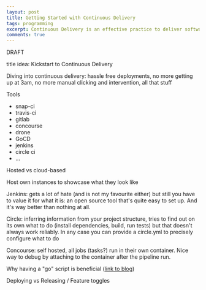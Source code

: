 ```yaml
---
layout: post
title: Getting Started with Continuous Delivery
tags: programming
excerpt: Continuous Delivery is an effective practice to deliver software reliably and hassle-free. Getting started is now easier than ever and I'll show you how using a simple Python application. 
comments: true
---
```


DRAFT

title idea: Kickstart to Continuous Delivery

Diving into continuous delivery: hassle free deployments, no more getting up at 3am, no more manual clicking and intervention, all that stuff

Tools
  * snap-ci
  * travis-ci
  * gitlab
  * concourse
  * drone
  * GoCD
  * jenkins
  * circle ci
  * ...

Hosted vs cloud-based

Host own instances to showcase what they look like

Jenkins: gets a lot of hate (and is not my favourite either) but still you have to value it for what it is: an open source tool that's quite easy to set up. And it's way better than nothing at all.

Circle: inferring information from your project structure, tries to find out on its own what to do (install dependencies, build, run tests) but that doesn't always work reliably. In any case you can provide a circle.yml to precisely configure what to do

Concourse: self hosted, all jobs (tasks?) run in their own container. Nice way to debug by attaching to the container after the pipeline run. 

Why having a "go" script is beneficial ([link to blog](https://www.thoughtworks.com/insights/blog/praise-go-script-part-i))

Deploying vs Releasing / Feature toggles

